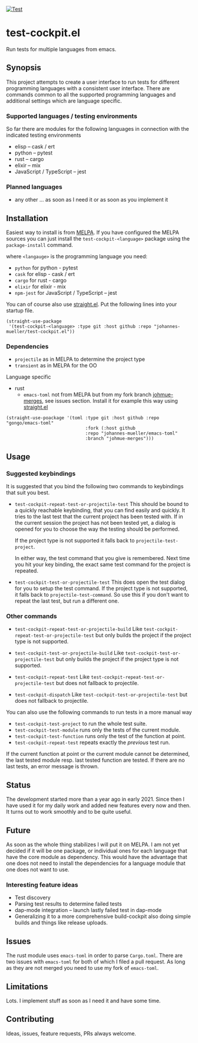 [![Test](https://github.com/johannes-mueller/test-cockpit.el/workflows/Tests/badge.svg)](https://github.com/johannes-mueller/test-cockpit.el/actions/workflows/test.yml)

# test-cockpit.el

Run tests for multiple languages from emacs.


## Synopsis

This project attempts to create a user interface to run tests for different
programming languages with a consistent user interface. There are commands
common to all the supported programming languages and additional settings which
are language specific.

### Supported languages / testing environments

So far there are modules for the following languages in connection with the
indicated testing environments

* elisp – cask / ert
* python – pytest
* rust – cargo
* elixir – mix
* JavaScript / TypeScript – jest

### Planned languages

* any other ... as soon as I need it or as soon as you implement it

## Installation

Easiest way to install is from [MELPA](https://melpa.org).  If you have
configured the MELPA sources you can just install the `test-cockpit-<language>`
package using the `package-install` command.

where `<langauge>` is the programming language you need:
* `python` for python - pytest
* `cask` for elisp - cask / ert
* `cargo` for rust - cargo
* `elixir` for elixir - mix
* `npm-jest` for JavaScript / TypeScript – jest


You can of course also use
[straight.el](https://github.com/raxod502/straight.el). Put the following lines
into your startup file.

``` elisp
(straight-use-package
 '(test-cockpit-<language> :type git :host github :repo "johannes-mueller/test-cockpit.el"))
```


### Dependencies

* `projectile` as in MELPA to determine the project type
* `transient` as in MELPA for the OO

Language specific

* rust
  - `emacs-toml` not from MELPA but from my fork branch
    [johmue-merges](https://github.com/johannes-mueller/emacs-toml/tree/johmue-merges),
    see issues section.
    Install it for example this way using [straight.el](https://github.com/raxod502/straight.el)
``` elisp
(straight-use-poackage '(toml :type git :host github :repo "gongo/emacs-toml"
                              :fork (:host github
                              :repo "johannes-mueller/emacs-toml"
                              :branch "johmue-merges")))
```


## Usage

### Suggested keybindings

It is suggested that you bind the following two commands to keybindings that
suit you best.

* `test-cockpit-repeat-test-or-projectile-test`
  This should be bound to a quickly reachable keybinding, that you can find
  easily and quickly. It tries to the last test that the current project
  has been tested with. If in the current session the project has not been
  tested yet, a dialog is opened for you to choose the way the testing should
  be performed.

  If the project type is not supported it falls back to
  `projectile-test-project`.

  In either way, the test command that you give is remembered. Next time you
  hit your key binding, the exact same test command for the project is
  repeated.

* `test-cockpit-test-or-projectile-test`
  This does open the test dialog for you to setup the test command. If the
  project type is not supported, it falls back to `projectile-test-command`. So
  use this if you don't want to repeat the last test, but run a different one.


### Other commands

* `test-cockpit-repeat-test-or-projectile-build`
  Like `test-cockpit-repeat-test-or-projectile-test` but only builds the
  project if the project type is not supported.

* `test-cockpit-test-or-projectile-build`
  Like `test-cockpit-test-or-projectile-test` but only builds the project if
  the project type is not supported.

* `test-cockpit-repeat-test`
  Like `test-cockpit-repeat-test-or-projectile-test` but does not fallback to
  projectile.

* `test-cockpit-dispatch`
  Like `test-cockpit-test-or-projectile-test` but does not fallback to
  projectile.


You can also use the following commands to run tests in a more manual way

* `test-cockpit-test-project` to run the whole test suite.
* `test-cockpit-test-module` runs only the tests of the current module.
* `test-cockpit-test-function` runs only the test of the function at point.
* `test-cockpit-repeat-test` repeats exactly the *previous* test run.

If the current function at point or the current module cannot be determined,
the last tested module resp. last tested function are tested.  If there are no
last tests, an error message is thrown.

## Status

The development started more than a year ago in early 2021.  Since then I have
used it for my daily work and added new features every now and then.  It turns
out to work smoothly and to be quite useful.

## Future

As soon as the whole thing stabilizes I will put it on MELPA. I am not yet
decided if it will be one package, or individual ones for each language that
have the core module as dependency. This would have the advantage that one does
not need to install the dependencies for a language module that one does not
want to use.


### Interesting feature ideas

* Test discovery
* Parsing test results to determine failed tests
* dap-mode integration – launch lastly failed test in dap-mode
* Generalizing it to a more comprehensive build-cockpit also doing simple
  builds and things like release uploads.


## Issues

The rust module uses `emacs-toml` in order to parse `Cargo.toml`. There are two
issues with `emacs-toml` for both of which I filed a pull request. As long as
they are not merged you need to use my fork of `emacs-toml`.


## Limitations

Lots. I implement stuff as soon as I need it and have some time.


## Contributing

Ideas, issues, feature requests, PRs always welcome.
